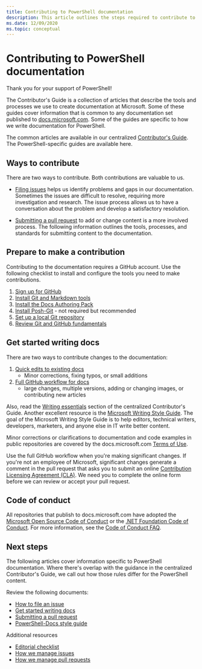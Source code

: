 ```yaml
---
title: Contributing to PowerShell documentation
description: This article outlines the steps required to contribute to the PowerShell documentation.
ms.date: 12/09/2020
ms.topic: conceptual
---
```

# Contributing to PowerShell documentation

Thank you for your support of PowerShell!

The Contributor's Guide is a collection of articles that describe the tools and processes we use to
create documentation at Microsoft. Some of these guides cover information that is common to any
documentation set published to [docs.microsoft.com][docs]. Some of the guides are specific to how we
write documentation for PowerShell.

The common articles are available in our centralized [Contributor's Guide][contribute]. The
PowerShell-specific guides are available here.

## Ways to contribute

There are two ways to contribute. Both contributions are valuable to us.

- [Filing issues][file-an-issue] helps us identify problems and gaps in our documentation. Sometimes
  the issues are difficult to resolve, requiring more investigation and research. The issue process
  allows us to have a conversation about the problem and develop a satisfactory resolution.

- [Submitting a pull request](pull-requests.md) to add or change content is a more involved process.
  The following information outlines the tools, processes, and standards for submitting content to
  the documentation.

## Prepare to make a contribution

Contributing to the documentation requires a GitHub account. Use the following checklist to install
and configure the tools you need to make contributions.

1. [Sign up for GitHub](/contribute/get-started-setup-github)
1. [Install Git and Markdown tools](/contribute/get-started-setup-tools)
1. [Install the Docs Authoring Pack](/contribute/how-to-write-docs-auth-pack)
1. [Install Posh-Git][posh-git] - not required but recommended
1. [Set up a local Git repository](/contribute/get-started-setup-local)
1. [Review Git and GitHub fundamentals](/contribute/git-github-fundamentals)

## Get started writing docs

There are two ways to contribute changes to the documentation:

1. [Quick edits to existing docs](/contribute/#quick-edits-to-existing-documents)
   - Minor corrections, fixing typos, or small additions
1. [Full GitHub workflow for docs](/contribute/how-to-write-workflows-major)
   - large changes, multiple versions, adding or changing images, or contributing new articles

Also, read the [Writing essentials](/contribute/style-quick-start) section of the centralized
Contributor's Guide. Another excellent resource is the
[Microsoft Writing Style Guide][style-guide]. The goal of the Microsoft Writing Style Guide is to
help editors, technical writers, developers, marketers, and anyone else in IT write better content.

Minor corrections or clarifications to documentation and code examples in public repositories are
covered by the docs.microsoft.com [Terms of Use][terms-of-use].

Use the full GitHub workflow when you're making significant changes. If you're not an employee of
Microsoft, significant changes generate a comment in the pull request that asks you to submit an
online [Contribution Licensing Agreement (CLA)][cla]. We need you to complete the online form before
we can review or accept your pull request.

## Code of conduct

All repositories that publish to docs.microsoft.com have adopted the
[Microsoft Open Source Code of Conduct](https://opensource.microsoft.com/codeofconduct/) or the
[.NET Foundation Code of Conduct](https://dotnetfoundation.org/code-of-conduct). For more
information, see the [Code of Conduct FAQ](https://opensource.microsoft.com/codeofconduct/faq/).

## Next steps

The following articles cover information specific to PowerShell documentation. Where there's overlap
with the guidance in the centralized Contributor's Guide, we call out how those rules differ for the
PowerShell content.

Review the following documents:

- [How to file an issue](file-an-issue.md)
- [Get started writing docs](get-started-writing.md)
- [Submitting a pull request](pull-requests.md)
- [PowerShell-Docs style guide](powershell-style-guide.md)

Additional resources

- [Editorial checklist](editorial-checklist.md)
- [How we manage issues](managing-issues.md)
- [How we manage pull requests](managing-pull-requests.md)

<!--link refs-->
[cla]: https://cla.microsoft.com/
[contribute]: /contribute/
[docs]: https://docs.microsoft.com/
[file-an-issue]: file-an-issue.md
[posh-git]: https://www.powershellgallery.com/packages/posh-git
[psdocs]: /powershell
[style-guide]: /style-guide/welcome/
[terms-of-use]: /legal/termsofuse

